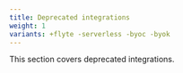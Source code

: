 ```yaml
---
title: Deprecated integrations
weight: 1
variants: +flyte -serverless -byoc -byok
---
```


This section covers deprecated integrations.